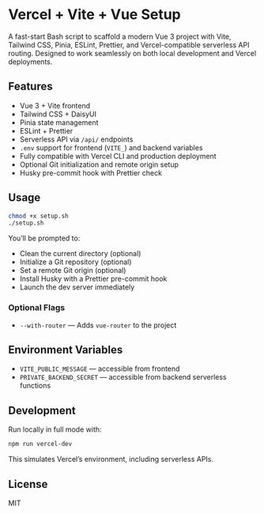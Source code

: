 # Vercel + Vite + Vue Setup

A fast-start Bash script to scaffold a modern Vue 3 project with Vite, Tailwind CSS, Pinia, ESLint, Prettier, and Vercel-compatible serverless API routing. Designed to work seamlessly on both local development and Vercel deployments.

## Features

- Vue 3 + Vite frontend
- Tailwind CSS + DaisyUI
- Pinia state management
- ESLint + Prettier
- Serverless API via `/api/` endpoints
- `.env` support for frontend (`VITE_`) and backend variables
- Fully compatible with Vercel CLI and production deployment
- Optional Git initialization and remote origin setup
- Husky pre-commit hook with Prettier check

## Usage

```bash
chmod +x setup.sh
./setup.sh
```

You’ll be prompted to:

- Clean the current directory (optional)
- Initialize a Git repository (optional)
- Set a remote Git origin (optional)
- Install Husky with a Prettier pre-commit hook
- Launch the dev server immediately

### Optional Flags

- `--with-router` — Adds `vue-router` to the project

## Environment Variables

- `VITE_PUBLIC_MESSAGE` — accessible from frontend
- `PRIVATE_BACKEND_SECRET` — accessible from backend serverless functions

## Development

Run locally in full mode with:

```bash
npm run vercel-dev
```

This simulates Vercel’s environment, including serverless APIs.

## License

MIT
